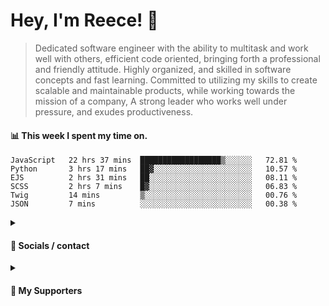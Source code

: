 # Hey, I'm Reece! 👋

> Dedicated software engineer with the ability to multitask and work well with others, efficient code oriented, bringing forth a professional and friendly attitude. Highly organized, and skilled in software concepts and fast learning. Committed to utilizing my skills to create scalable and maintainable products, while working towards the mission of a company, A strong leader who works well under pressure, and exudes productiveness.

#### 📊 This week I spent my time on.
<!--START_SECTION:waka-->

```text
JavaScript   22 hrs 37 mins  ██████████████████▒░░░░░░   72.81 %
Python       3 hrs 17 mins   ██▓░░░░░░░░░░░░░░░░░░░░░░   10.57 %
EJS          2 hrs 31 mins   ██░░░░░░░░░░░░░░░░░░░░░░░   08.11 %
SCSS         2 hrs 7 mins    █▓░░░░░░░░░░░░░░░░░░░░░░░   06.83 %
Twig         14 mins         ▒░░░░░░░░░░░░░░░░░░░░░░░░   00.76 %
JSON         7 mins          ░░░░░░░░░░░░░░░░░░░░░░░░░   00.38 %
```

<!--END_SECTION:waka-->

<details> 
	<summary><h4>🔗 Socials / contact</h4></summary>
	<ul>
    		<li> <a href="https://www.linkedin.com/in/notreeceharris/">Linkedin</a> </li>
		<li> <a href="https://twitter.com/N0tReeceHarris">Twitter</a> </li>
		<li> <a href="https://gist.github.com/NotReeceHarris">Gist</a> </li>
		<li> <a href="mailto:reeceharris@email.com">Email</a> </li>
		<li> <a href="https://github.com/sponsors/NotReeceHarris">Sponsor Me</a> </li>
	</ul>
</details>

<details> 
	<summary><h4>💖 My Supporters</h4></summary>
	<ul>
    		<li> <a href="https://github.com/ImKyleJK">/ImKyleJK</a> </li>
	</ul>
</details>
